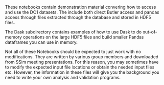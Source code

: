 These notebooks contain demonstration material convering how to access and use the DC1 datasets. The include both direct Butler access 
and pandas access through files extracted through the database and stored in HDF5 files.

The Dask subdirectory contains examples of how to use Dask to do out-of-memory operations on the large HDF5 files and build smaller 
Pandas dataframes you can use in memory.

Not all of these Notebooks should be expected to just work with no modifications. They are written by various group members and
downloaded from SSim meeting presentations. For this reason, you may sometimes have to modify the expected input file locations or
obtain the needed input files etc.  However, the information in these files will give you the background you need to write your own
analysis and validation programs.
